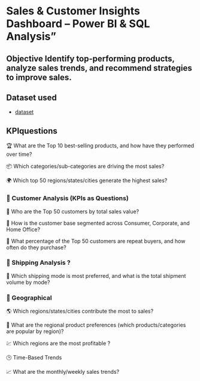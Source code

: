 # Sales & Customer Insights Dashboard – Power BI & SQL Analysis”
## Objective Identify top-performing products, analyze sales trends, and recommend strategies to improve sales.

## Dataset used 
- <a href="https://github.com/Temitheanalyst1/data-analysis-sale-project/blob/main/sales%20data.csv">dataset</a>


## KPIquestions 

🏆 What are the Top 10 best-selling products, and how have they performed over time?

📦 Which categories/sub-categories are driving the most sales?

🌍 Which top 50 regions/states/cities generate the highest sales?

### 👥 Customer Analysis (KPIs as Questions)

👑 Who are the Top 50 customers by total sales value?

🧩 How is the customer base segmented across Consumer, Corporate, and Home Office?

🔁 What percentage of the Top 50 customers are repeat buyers, and how often do they purchase?

### 🚚 Shipping Analysis ?

🚢 Which shipping mode is most preferred, and what is the total shipment volume by mode?

### 📍 Geographical 

🌎 Which regions/states/cities contribute the most to sales?

🛒 What are the regional product preferences (which products/categories are popular by region)?

💹 Which regions are the most profitable ?

🕒 Time-Based Trends 

📈 What are the monthly/weekly sales trends?
